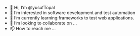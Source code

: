 - 👋 Hi, I’m @yusufTopal
- 👀 I’m interested in software development and test automation
- 🌱 I’m currently learning frameworks to test web applications.
- 💞️ I’m looking to collaborate on ...
- 📫 How to reach me ...

<!---
yusufTopal/yusufTopal is a ✨ special ✨ repository because its `README.md` (this file) appears on your GitHub profile.
You can click the Preview link to take a look at your changes.
--->
